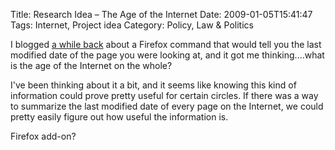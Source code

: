 Title: Research Idea &ndash; The Age of the Internet
Date: 2009-01-05T15:41:47
Tags: Internet, Project idea
Category: Policy, Law & Politics

I blogged [a while back][1] about a Firefox command that would tell you 
the last modified date of the page you were looking at, 
and it got me thinking....what is the age of the Internet on the whole?

I've been thinking about it a bit, and it seems like knowing this kind of 
information could prove pretty useful for certain circles. If there was a 
way to summarize the last modified date of every page on the Internet, 
we could pretty easily figure out how useful the information is. 

Firefox add-on? 

[1]: {filename}/firefox-last-modified-tip.md
